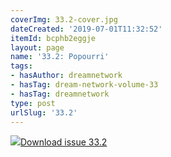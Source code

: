```yaml
---
coverImg: 33.2-cover.jpg
dateCreated: '2019-07-01T11:32:52'
itemId: bcphb2eggje
layout: page
name: '33.2: Popourri'
tags:
- hasAuthor: dreamnetwork
- hasTag: dream-network-volume-33
- hasTag: dreamnetwork
type: post
urlSlug: '33.2'
---
```

<img class="card-journal-img" src="../images/33.2-rect.jpg"/><a href="../files/pdfs/Volume_33/33.2_popourri.pdf" download="">Download issue 33.2</a>